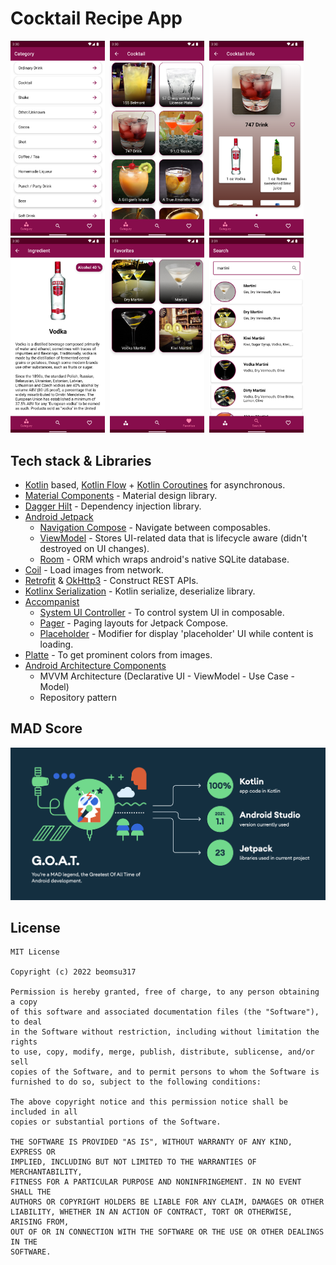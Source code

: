 # Cocktail Recipe App

<img src="media/category.png" width="30%">&nbsp;&nbsp;<img src="media/cocktail_list.png" width="30%">&nbsp;&nbsp;<img src="media/cocktail_info.png" width="30%">
<img src="media/ingredient.png" width="30%">&nbsp;&nbsp;<img src="media/my_cocktails.png" width="30%">&nbsp;&nbsp;<img src="media/search.png" width="30%">

## Tech stack & Libraries

- [Kotlin](https://developer.android.com/kotlin) based, [Kotlin Flow](https://developer.android.com/kotlin/flow) + [Kotlin Coroutines](https://github.com/Kotlin/kotlinx.coroutines) for asynchronous.
- [Material Components](https://github.com/material-components/material-components-android) - Material design library.
- [Dagger Hilt](https://dagger.dev/hilt/) - Dependency injection library.
- [Android Jetpack](https://developer.android.com/jetpack)
  - [Navigation Compose](https://developer.android.com/jetpack/compose/navigation) - Navigate between composables. 
  - [ViewModel](https://developer.android.com/topic/libraries/architecture/viewmodel) - Stores UI-related data that is lifecycle aware (didn't destroyed on UI changes).
  - [Room](https://developer.android.com/training/data-storage/room) - ORM which wraps android's native SQLite database.
- [Coil](https://github.com/coil-kt/coil) - Load images from network.
- [Retrofit](https://square.github.io/retrofit/) & [OkHttp3](https://square.github.io/okhttp/) - Construct REST APIs.
- [Kotlinx Serialization](https://github.com/Kotlin/kotlinx.serialization) - Kotlin serialize, deserialize library.
- [Accompanist](https://google.github.io/accompanist/insets/)
  - [System UI Controller](https://google.github.io/accompanist/systemuicontroller/) - To control system UI in composable.
  - [Pager](https://google.github.io/accompanist/pager/) - Paging layouts for Jetpack Compose.
  - [Placeholder](https://google.github.io/accompanist/placeholder/) - Modifier for display 'placeholder' UI while content is loading.
- [Platte](https://developer.android.com/training/material/palette-colors) - To get prominent colors from images.
- [Android Architecture Components](https://developer.android.com/topic/architecture)
  - MVVM Architecture (Declarative UI - ViewModel - Use Case - Model)
  - Repository pattern

## MAD Score

![mad_score](media/mad_score.png)

## License

```
MIT License

Copyright (c) 2022 beomsu317

Permission is hereby granted, free of charge, to any person obtaining a copy
of this software and associated documentation files (the "Software"), to deal
in the Software without restriction, including without limitation the rights
to use, copy, modify, merge, publish, distribute, sublicense, and/or sell
copies of the Software, and to permit persons to whom the Software is
furnished to do so, subject to the following conditions:

The above copyright notice and this permission notice shall be included in all
copies or substantial portions of the Software.

THE SOFTWARE IS PROVIDED "AS IS", WITHOUT WARRANTY OF ANY KIND, EXPRESS OR
IMPLIED, INCLUDING BUT NOT LIMITED TO THE WARRANTIES OF MERCHANTABILITY,
FITNESS FOR A PARTICULAR PURPOSE AND NONINFRINGEMENT. IN NO EVENT SHALL THE
AUTHORS OR COPYRIGHT HOLDERS BE LIABLE FOR ANY CLAIM, DAMAGES OR OTHER
LIABILITY, WHETHER IN AN ACTION OF CONTRACT, TORT OR OTHERWISE, ARISING FROM,
OUT OF OR IN CONNECTION WITH THE SOFTWARE OR THE USE OR OTHER DEALINGS IN THE
SOFTWARE.
```
